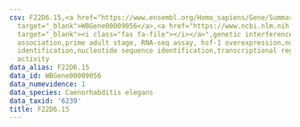 ```yaml
---
csv: F22D6.15,<a href="https://www.ensembl.org/Homo_sapiens/Gene/Summary?db=core;g=WBGene00009056"
  target="_blank">WBGene00009056</a>,<a href="https://www.ncbi.nlm.nih.gov/pubmed/30894454"
  target="_blank"><i class="fas fa-file"></i></a>",genetic interference,functional
  association,prime adult stage, RNA-seq assay, hsf-1 overexpression,nucleotide sequence
  identification,nucleotide sequence identification,transcriptional regulation,up-regulates
  activity
data_alias: F22D6.15
data_id: WBGene00009056
data_numevidence: 1
data_species: Caenorhabditis elegans
data_taxid: '6239'
title: F22D6.15
---
```

